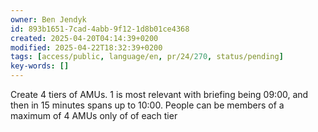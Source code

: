 ```yaml
---
owner: Ben Jendyk
id: 893b1651-7cad-4abb-9f12-1d8b01ce4368
created: 2025-04-20T04:14:39+0200
modified: 2025-04-22T18:32:39+0200
tags: [access/public, language/en, pr/24/270, status/pending]
key-words: []
---
```


Create 4 tiers of AMUs. 1 is most relevant with briefing being 09:00, and then in 15 minutes spans up to 10:00.
People can be members of a maximum of 4 AMUs only of of each tier